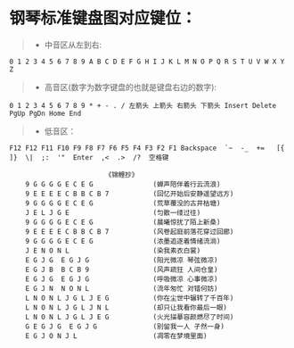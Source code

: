 # 钢琴标准键盘图对应键位：

>* 中音区从左到右:
    
    0 1 2 3 4 5 6 7 8 9 A B C D E F G H I J K L M N O P Q R S T U V W X Y Z 

>* 高音区(数字为数字键盘的也就是键盘右边的数字):

    0 1 2 3 4 5 6 7 8 9 * + - . / 左箭头 上箭头 右箭头 下箭头 Insert Delete PgUp PgDn Home End

>* 低音区：
        
    F12 F12 F11 F10 F9 F8 F7 F6 F5 F4 F3 F2 F1 Backspace  `~  -_  +=   [{  ]}  \|  ;:  '"  Enter  ,<  .>  /?  空格键 	
			
```		
						《锦鲤抄》
	9 G G G G E C E G 				(蝉声陪伴着行云流浪)
	9 E E E E C B B C B 7 			(回忆开始后安静遥望远方)
	9 G G G G E C E G				(荒草覆没的古井枯塘)
	J E L J G E 					(匀散一缕过往)
	9 G G G G E C E G				(晨曦惊扰了陌上新桑)
	9 E E E E C B B C B 7 			(风卷起庭前落花穿过回廊)
	9 G G G G E C E G				(浓墨追逐着情绪流淌)
	J E N O N L						(染我素衣白裳)
	E G J G  E G J G				(阳光微凉 琴弦微凉)
	E G J B  B C B 9				(风声疏狂 人间仓皇)
	E G J G  E G J G				(呼吸微凉 心事微凉)
	E G J N  N O N L				(流年匆忙 对错何妨)
	L N O N L J G L J E G			(你在尘世中辗转了千百年)
	L N O N L J G L J N L 			(却只让我看你最后一眼)
	L N O N L J G L J E G			(火光描摹容颜燃尽了时间)
	G E G J G  E G J G				(别留我一人 孑然一身)
	E G J O N J L					(凋零在梦境里面)
```
